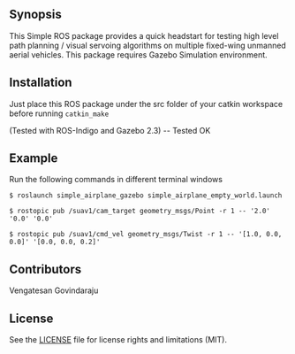 ## Synopsis

This Simple ROS package provides a quick headstart for testing high level path planning / visual servoing algorithms on multiple fixed-wing unmanned aerial vehicles. This package requires Gazebo Simulation environment.

## Installation

Just place this ROS package under the src folder of your catkin workspace before running `catkin_make`

(Tested with ROS-Indigo and Gazebo 2.3) -- Tested OK

## Example

Run the following commands in different terminal windows

```$ roslaunch simple_airplane_gazebo simple_airplane_empty_world.launch```

```$ rostopic pub /suav1/cam_target geometry_msgs/Point -r 1 -- '2.0' '0.0' '0.0'```

```$ rostopic pub /suav1/cmd_vel geometry_msgs/Twist -r 1 -- '[1.0, 0.0, 0.0]' '[0.0, 0.0, 0.2]'```

## Contributors

Vengatesan Govindaraju

## License

See the [LICENSE](LICENSE.md) file for license rights and limitations (MIT).
